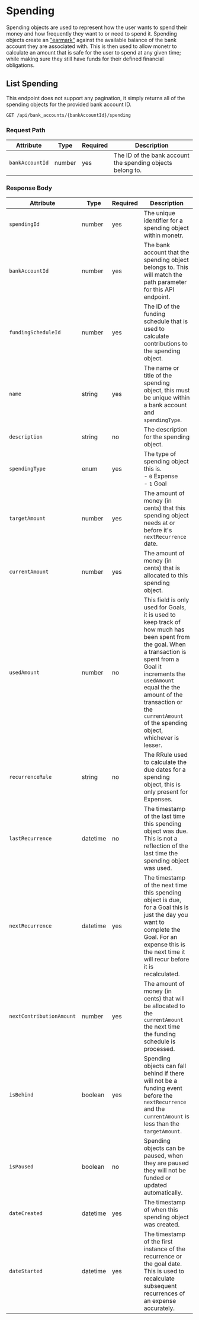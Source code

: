 # Spending

Spending objects are used to represent how the user wants to spend their money and how frequently they want to or need
to spend it. Spending objects create an ["earmark"](https://www.merriam-webster.com/dictionary/earmark) against the
available balance of the bank account they are associated with. This is then used to allow monetr to calculate an amount
that is safe for the user to spend at any given time; while making sure they still have funds for their defined
financial obligations.

## List Spending

This endpoint does not support any pagination, it simply returns all of the spending objects for the provided bank
account ID.

```http title="HTTP"
GET /api/bank_accounts/{bankAccountId}/spending
```

### Request Path

| Attribute         | Type     | Required   | Description                                                              |
| ----------------- | -------- | ---------- | ------------------------------------------------------------------------ |
| `bankAccountId`   | number   | yes        | The ID of the bank account the spending objects belong to.               |

### Response Body

| Attribute                | Type     | Required | Description                                                                                                                                                                                                                                                                              |
| ----                     | ----     | ----     | ----                                                                                                                                                                                                                                                                                     |
| `spendingId`             | number   | yes      | The unique identifier for a spending object within monetr.                                                                                                                                                                                                                               |
| `bankAccountId`          | number   | yes      | The bank account that the spending object belongs to. This will match the path parameter for this API endpoint.                                                                                                                                                                          |
| `fundingScheduleId`      | number   | yes      | The ID of the funding schedule that is used to calculate contributions to the spending object.                                                                                                                                                                                           |
| `name`                   | string   | yes      | The name or title of the spending object, this must be unique within a bank account and `spendingType`.                                                                                                                                                                                  |
| `description`            | string   | no       | The description for the spending object.                                                                                                                                                                                                                                                 |
| `spendingType`           | enum     | yes      | The type of spending object this is. <br> - `0` Expense <br> - `1` Goal                                                                                                                                                                                                                  |
| `targetAmount`           | number   | yes      | The amount of money (in cents) that this spending object needs at or before it's `nextRecurrence` date.                                                                                                                                                                                  |
| `currentAmount`          | number   | yes      | The amount of money (in cents) that is allocated to this spending object.                                                                                                                                                                                                                |
| `usedAmount`             | number   | no       | This field is only used for Goals, it is used to keep track of how much has been spent from the goal. When a transaction is spent from a Goal it increments the `usedAmount` equal the the amount of the transaction or the `currentAmount` of the spending object, whichever is lesser. |
| `recurrenceRule`         | string   | no       | The RRule used to calculate the due dates for a spending object, this is only present for Expenses.                                                                                                                                                                                      |
| `lastRecurrence`         | datetime | no       | The timestamp of the last time this spending object was due. This is not a reflection of the last time the spending object was used.                                                                                                                                                     |
| `nextRecurrence`         | datetime | yes      | The timestamp of the next time this spending object is due, for a Goal this is just the day you want to complete the Goal. For an expense this is the next time it will recur before it is recalculated.                                                                                 |
| `nextContributionAmount` | number   | yes      | The amount of money (in cents) that will be allocated to the `currentAmount` the next time the funding schedule is processed.                                                                                                                                                            |
| `isBehind`               | boolean  | yes      | Spending objects can fall behind if there will not be a funding event before the `nextRecurrence` and the `currentAmount` is less than the `targetAmount`.                                                                                                                               |
| `isPaused`               | boolean  | no       | Spending objects can be paused, when they are paused they will not be funded or updated automatically.                                                                                                                                                                                   |
| `dateCreated`            | datetime | yes      | The timestamp of when this spending object was created.                                                                                                                                                                                                                                  |
| `dateStarted`            | datetime | yes      | The timestamp of the first instance of the recurrence or the goal date. This is used to recalculate subsequent recurrences of an expense accurately.                                                                                                                                     |

